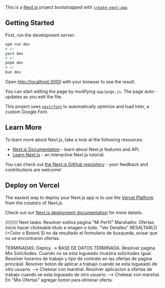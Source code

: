 This is a [Next.js](https://nextjs.org/) project bootstrapped with [`create-next-app`](https://github.com/vercel/next.js/tree/canary/packages/create-next-app).

## Getting Started

First, run the development server:

```bash
npm run dev
# or
yarn dev
# or
pnpm dev
# or
bun dev
```

Open [http://localhost:3000](http://localhost:3000) with your browser to see the result.

You can start editing the page by modifying `app/page.js`. The page auto-updates as you edit the file.

This project uses [`next/font`](https://nextjs.org/docs/basic-features/font-optimization) to automatically optimize and load Inter, a custom Google Font.

## Learn More

To learn more about Next.js, take a look at the following resources:

- [Next.js Documentation](https://nextjs.org/docs) - learn about Next.js features and API.
- [Learn Next.js](https://nextjs.org/learn) - an interactive Next.js tutorial.

You can check out [the Next.js GitHub repository](https://github.com/vercel/next.js/) - your feedback and contributions are welcome!

## Deploy on Vercel

The easiest way to deploy your Next.js app is to use the [Vercel Platform](https://vercel.com/new?utm_medium=default-template&filter=next.js&utm_source=create-next-app&utm_campaign=create-next-app-readme) from the creators of Next.js.

Check out our [Next.js deployment documentation](https://nextjs.org/docs/deployment) for more details.



////////
Next tasks:
Resolver estilos pagina "Mi Perfil"
Marshalito:
Ofertas inicio hacer clickeable titulo e imagen o todo.
"Ver Detalles" RESALTARLO (+Color o Boton)
Si no da resultado el formulario de busqueda, avisar que no se encontraron ofertas.


TERMINADAS:
Deploy. -> BASE DE DATOS TERMINADA.
Resolver pagina Mis Solicitudes. Cuando no se esta logueado muestra solicitudes igual.
Resolver horarios de trabajo y tipo de contrato en las ofertas de pagina principal.
Resolver boton de aplicar a trabajo cuando se esta logueado de otro usuario. --> Chekear con marshal.
Resolver aplicacion a ofertas de trabajo cuando se esta logueado de otro usuario.  --> Chekear con marshal.
En "Mis Ofertas" agregar boton para eliminar oferta.

